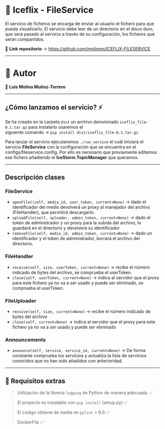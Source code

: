 # 💾 Iceflix - FileService 
El servicio de ficheros se encarga de enviar al usuario el fichero para que pueda visualizarlo. El servicio debe leer de un directorio en el disco duro, que será pasado al servicio a través de su configuración, los ficheros que serán compartidos.

🔹 <b>Link repositorio</b> -> https://github.com/molinem/ICEFLIX-FILESERVICE

***
# 🧩 Autor 
🔸 **Luis Molina Muñoz-Torrero** <br>
***

## ¿Cómo lanzamos el servicio? ⚡️
Se ha creado en la carpeta `dist` un archivo denominado `iceflix_file-0.1.tar.gz` para instalarlo usaremos el <br> siguiente comando -> `pip install dist/iceflix_file-0.1.tar.gz` <br>

Para lanzar el servicio ejecutaremos `./run_service` el cuál iniciará el servicio <b>FileService</b> con la configuración que se encuentra en el configs/fileservice.config. Por ello es necesario que previamente editemos ese fichero añadiendo el <b>IceStorm.TopicManager</b> que queramos.
***

## Descripción clases

### FileService
- `openFile((self, media_id, user_token, current=None)` ->  dado el identificador del medio devolverá un proxy al manejador del archivo (FileHandler), que permitirá descargarlo.
- `uploadFile(self, uploader, admin_token, current=None)` -> dado el token de administrador y un proxy para la subida del archivo, lo guardará en el directorio y devolverá su identificador
- `removeFile(self, media_id, admin_token, current=None)` -> dado un identificador y el token de administrador, borrará el archivo del directorio.

### FileHandler
- `receive(self, size, userToken, current=None)` -> recibe el número indicado de bytes del archivo, se comprueba el userToken.
- `close(self, userToken, current=None)` -> indica al servidor que el proxy para este fichero ya no va a ser usado y puede ser eliminado, se comprueba el userToken.

### FileUploader
- `receive(self, size, current=None)` -> recibe el número indicado de bytes del archivo
- `close(self, current=None)` -> indica al servidor que el proxy para este fichero ya no va a ser usado y puede ser eliminado

### Announcements
- `announce(self, service, service_id, current=None)` -> De forma constante comprueba los servicios  y actualiza la lista de servicios conocidos que no han sido añadidos con anterioridad.

***
##  💭 Requisitos extras 

> Utilización de la librería `logging` de Python de manera adecuada. ✅ <br>

> El proyecto es instalable con `pip install` (setup.py) ✅ <br>

> El código obtiene de media en `pylint` > 9.0 ✅ <br>

> DockerFile ✅
